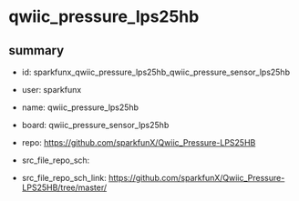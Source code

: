 # qwiic_pressure_lps25hb
 
## summary 
* id: sparkfunx_qwiic_pressure_lps25hb_qwiic_pressure_sensor_lps25hb
* user: sparkfunx
* name: qwiic_pressure_lps25hb
* board: qwiic_pressure_sensor_lps25hb
* repo: https://github.com/sparkfunX/Qwiic_Pressure-LPS25HB



* src_file_repo_sch: 
* src_file_repo_sch_link: https://github.com/sparkfunX/Qwiic_Pressure-LPS25HB/tree/master/






